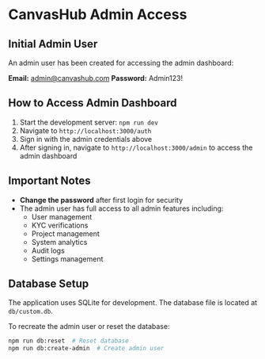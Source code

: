 # CanvasHub Admin Access

## Initial Admin User

An admin user has been created for accessing the admin dashboard:

**Email:** admin@canvashub.com
**Password:** Admin123!

## How to Access Admin Dashboard

1. Start the development server: `npm run dev`
2. Navigate to `http://localhost:3000/auth`
3. Sign in with the admin credentials above
4. After signing in, navigate to `http://localhost:3000/admin` to access the admin dashboard

## Important Notes

- **Change the password** after first login for security
- The admin user has full access to all admin features including:
  - User management
  - KYC verifications
  - Project management
  - System analytics
  - Audit logs
  - Settings management

## Database Setup

The application uses SQLite for development. The database file is located at `db/custom.db`.

To recreate the admin user or reset the database:

```bash
npm run db:reset  # Reset database
npm run db:create-admin  # Create admin user
```
